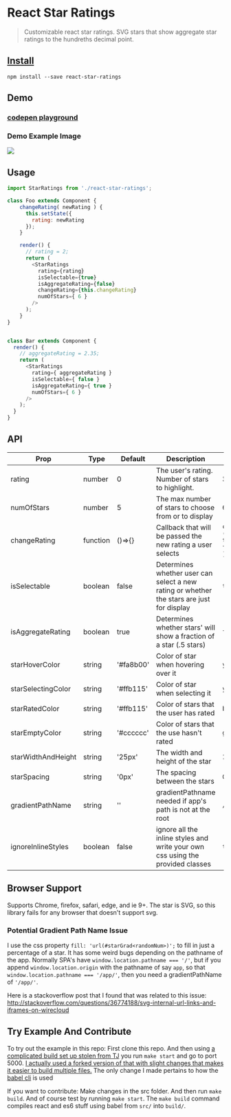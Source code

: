 # React Star Ratings

> Customizable react star ratings. SVG stars that show aggregate star ratings to the hundreths decimal point.

## [Install](https://www.npmjs.com/package/react-star-ratings)

```shell
npm install --save react-star-ratings
```

## Demo

### [codepen playground](https://codepen.io/ekeric13/project/full/DkJYpA/)


### Demo Example Image

![](https://user-images.githubusercontent.com/18576075/34474423-84885222-efb9-11e7-829f-27b34b00363f.gif)

## Usage

```js
import StarRatings from './react-star-ratings';

class Foo extends Component {
    changeRating( newRating ) {
      this.setState({
        rating: newRating
      });
    }

    render() {
      // rating = 2;
      return (
        <StarRatings
          rating={rating}
          isSelectable={true}
          isAggregateRating={false}
          changeRating={this.changeRating}
          numOfStars={ 6 }
        />
      );
    }
}


class Bar extends Component {
  render() {
    // aggregateRating = 2.35;
    return (
      <StarRatings
        rating={ aggregateRating }
        isSelectable={ false }
        isAggregateRating={ true }
        numOfStars={ 6 }
      />
    );
  }
}
```

## API

| Prop | Type | Default | Description | Example |
| ---- | ---- | ------- | ----------- | ------- |
| rating | number | 0 | The user's rating. Number of stars to highlight. | `3` |
| numOfStars | number | 5 | The max number of stars to choose from or to display | `6` |
| changeRating | function | ()=>{} | Callback that will be passed the new rating a user selects | `const setNewRating = (rating) => this.props.dispatch( fooActions.setRating(rating) )` |
| isSelectable | boolean | false | Determines whether user can select a new rating or whether the stars are just for display | `true` |
| isAggregateRating | boolean | true | Determines whether stars' will show a fraction of a star (.5 stars) | `false` |
| starHoverColor | string | '#fa8b00' | Color of star when hovering over it | `yellow` |
| starSelectingColor | string | '#ffb115' | Color of star when selecting it | `yellow` |
| starRatedColor | string | '#ffb115' | Color of stars that the user has rated | `black` |
| starEmptyColor | string | '#cccccc' | Color of stars that the use hasn't rated | `grey` |
| starWidthAndHeight | string | '25px' | The width and height of the star | `15px` |
| starSpacing | string | '0px' | The spacing between the stars | `0` |
| gradientPathName | string | '' | gradientPathname needed if app's path is not at the root | `/app/` |
| ignoreInlineStyles | boolean | false | ignore all the inline styles and write your own css using the provided classes | `true` | 


## Browser Support

Supports Chrome, firefox, safari, edge, and ie 9+.
The star is SVG, so this library fails for any browser that doesn't support svg.


### Potential Gradient Path Name Issue

I use the css property `fill: 'url(#starGrad<randomNum>)';` to fill in just a percentage of a star. It has some weird bugs depending on the pathname of the app. Normally SPA's have `window.location.pathname === '/'`, but if you append `window.location.origin` with the pathname of say `app`, so that `window.location.pathname === '/app/'`, then you need a gradientPathName of `'/app/'`.

Here is a stackoverflow post that I found that was related to this issue: http://stackoverflow.com/questions/36774188/svg-internal-url-links-and-iframes-on-wirecloud

## Try Example And Contribute

To try out the example in this repo: First clone this repo. And then using [a complicated build set up stolen from TJ](https://github.com/tj/react-fatigue-dev) you run `make start` and go to port 5000. [I actually used a forked version of that with slight changes that makes it easier to build multiple files.](https://github.com/ekeric13/react-fatigue-dev) The only change I made pertains to how the [babel cli](http://babeljs.io/docs/usage/cli/) is used

If you want to contribute: Make changes in the src folder. And then run `make build`. And of course test by running `make start`. 
The `make build` command compiles react and es6 stuff using babel from `src/` into `build/`.
